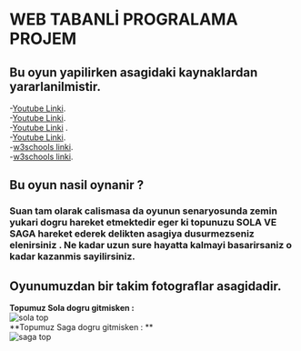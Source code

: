 # WEB TABANLİ PROGRALAMA PROJEM  
## Bu oyun yapilirken asagidaki kaynaklardan yararlanilmistir.  
-[Youtube Linki]( https://www.youtube.com/watch?v=hHwxdPIUUBo&t=9297s ).  
-[Youtube Linki]( https://www.youtube.com/watch?v=-ei7CLxoOVU&t=5s ).  
-[Youtube Linki](  https://www.youtube.com/watch?v=bG2BmmYr9NQ&t=66s) .  
-[Youtube Linki]( https://www.youtube.com/watch?v=lvzzdwBorG4 ).   
-[w3schools linki](https://www.w3schools.com/graphics/game_intro.asp  ).  
-[w3schools linki]( https://www.w3schools.com/graphics/canvas_intro.asp ).  
## Bu oyun nasil oynanir ?  
### Suan tam olarak calismasa da oyunun senaryosunda zemin yukari dogru hareket etmektedir eger ki topunuzu SOLA VE SAGA hareket ederek delikten asagiya dusurmezseniz elenirsiniz . Ne kadar uzun sure hayatta kalmayi basarirsaniz o kadar kazanmis sayilirsiniz.
## Oyunumuzdan bir takim fotograflar asagidadir.  
**Topumuz Sola dogru gitmisken :**  
![sola top](https://www.hizliresim.com/gxl5b09)  
**Topumuz Saga dogru gitmisken : **  
![saga top](https://www.hizliresim.com/a07ytj8)  
